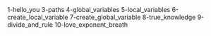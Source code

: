 <o>
1-hello_you
3-paths
4-global_variables
5-local_variables
6-create_local_variable
7-create_global_variable
8-true_knowledge
9-divide_and_rule
10-love_exponent_breath
